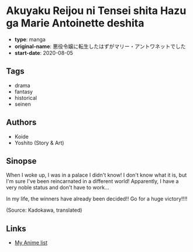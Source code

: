 # Akuyaku Reijou ni Tensei shita Hazu ga Marie Antoinette deshita

-   **type**: manga
-   **original-name**: 悪役令嬢に転生したはずがマリー・アントワネットでした
-   **start-date**: 2020-08-05

## Tags

-   drama
-   fantasy
-   historical
-   seinen

## Authors

-   Koide
-   Yoshito (Story & Art)

## Sinopse

When I woke up, I was in a palace I didn't know! I don't know what it is, but I'm sure I've been reincarnated in a different world! Apparently, I have a very noble status and don't have to work...

In my life, the winners have already been decided!! Go for a huge victory!!!!

(Source: Kadokawa, translated)

## Links

-   [My Anime list](https://myanimelist.net/manga/132560/Akuyaku_Reijou_ni_Tensei_shita_Hazu_ga_Marie_Antoinette_deshita)
